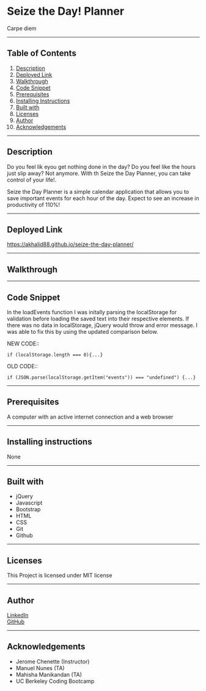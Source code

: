 # Seize the Day! Planner

Carpe diem

-----------------------
## Table of Contents
1. [Description](#description)
2. [Deployed Link](#deployed-link)
3. [Walkthrough](#walkthrough)
4. [Code Snippet](#code-snippet)
5. [Prerequisites](#prerequisites)
6. [Installing Instructions](#installing-instructions)
7. [Built with](#built-with)
8. [Licenses](#licenses)
9. [Author](#author)
10. [Acknowledgements](#acknowledgements)

-----------------------
## Description

Do you feel lik eyou get nothing done in the day? Do you feel like the hours just slip away? Not anymore. With th Seize the Day Planner, you can take control of your life!.

Seize the Day Planner is a simple calendar application that allows you to save important events for each hour of the day. Expect to see an increase in productivity of 110%!


-----------------------
## Deployed Link
https://akhalid88.github.io/seize-the-day-planner/ 

-----------------------
## Walkthrough


-----------------------
## Code Snippet

In the loadEvents function I was initally parsing the localStorage for validation before loading the saved text into their respective elements. If there was no data in localStorage, jQuery would throw and error message. I was able to fix this by using the updated comparison below.  

NEW CODE::
```
if (localStorage.length === 0){...}
```

OLD CODE::
```
if (JSON.parse(localStorage.getItem("events")) === "undefined") {...}    
```

-----------------------
## Prerequisites
A computer with an active internet connection and a web browser

-----------------------
## Installing instructions
None

-----------------------
## Built with

- jQuery
- Javascript
- Bootstrap
- HTML
- CSS
- Git
- Github

-----------------------
## Licenses
This Project is licensed under MIT license

-----------------------
## Author

[LinkedIn](https://www.linkedin.com/in/abdullahkhalid/)
<br>
[GitHub](https://github.com/akhalid88)

-----------------------
## Acknowledgements
- Jerome Chenette (Instructor)
- Manuel Nunes (TA)
- Mahisha Manikandan (TA)
- UC Berkeley Coding Bootcamp